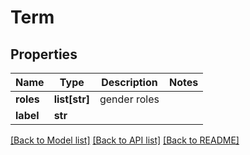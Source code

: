 # Term

## Properties
Name | Type | Description | Notes
------------ | ------------- | ------------- | -------------
**roles** | **list[str]** | gender roles | 
**label** | **str** |  | 

[[Back to Model list]](../README.md#documentation-for-models) [[Back to API list]](../README.md#documentation-for-api-endpoints) [[Back to README]](../README.md)

